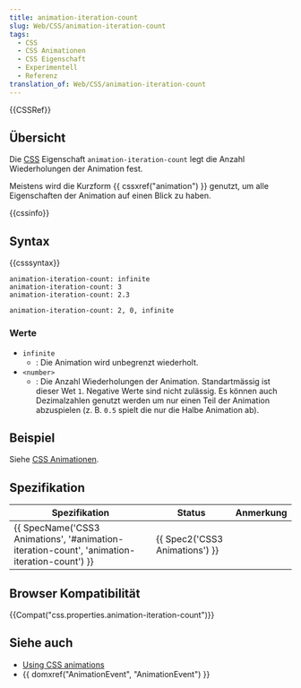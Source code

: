 ```yaml
---
title: animation-iteration-count
slug: Web/CSS/animation-iteration-count
tags:
  - CSS
  - CSS Animationen
  - CSS Eigenschaft
  - Experimentell
  - Referenz
translation_of: Web/CSS/animation-iteration-count
---
```

{{CSSRef}}

## Übersicht

Die [CSS](/de/docs/Web/CSS) Eigenschaft `animation-iteration-count` legt die Anzahl Wiederholungen der Animation fest.

Meistens wird die Kurzform {{ cssxref("animation") }} genutzt, um alle Eigenschaften der Animation auf einen Blick zu haben.

{{cssinfo}}

## Syntax

{{csssyntax}}

    animation-iteration-count: infinite
    animation-iteration-count: 3
    animation-iteration-count: 2.3

    animation-iteration-count: 2, 0, infinite

### Werte

- `infinite`
  - : Die Animation wird unbegrenzt wiederholt.
- `<number>`
  - : Die Anzahl Wiederholungen der Animation. Standartmässig ist dieser Wet `1`. Negative Werte sind nicht zulässig. Es können auch Dezimalzahlen genutzt werden um nur einen Teil der Animation abzuspielen (z. B. `0.5` spielt die nur die Halbe Animation ab).

## Beispiel

Siehe [CSS Animationen](/de/docs/CSS/Using_CSS_animations).

## Spezifikation

| Spezifikation                                                                                                                | Status                                   | Anmerkung |
| ---------------------------------------------------------------------------------------------------------------------------- | ---------------------------------------- | --------- |
| {{ SpecName('CSS3 Animations', '#animation-iteration-count', 'animation-iteration-count') }} | {{ Spec2('CSS3 Animations') }} |           |

## Browser Kompatibilität

{{Compat("css.properties.animation-iteration-count")}}

## Siehe auch

- [Using CSS animations](/de/docs/CSS/Tutorials/Using_CSS_animations "Tutorial about CSS animations")
- {{ domxref("AnimationEvent", "AnimationEvent") }}
